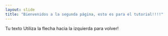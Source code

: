 ```yaml
---
layout: slide
title: "Bienvenidos a la segunda página, esto es para el tutorial!!!!"
---
```

Tu texto
Utiliza la flecha hacia la izquierda para volver!

